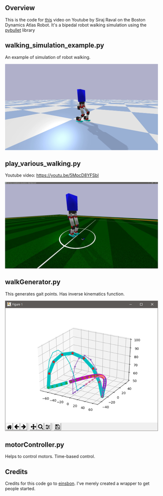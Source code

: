 ## Overview

This is the code for [this](https://youtu.be/lXZ6y3lMymM) video on Youtube by Siraj Raval on the Boston Dynamics Atlas Robot. It's a bipedal robot walking simulation using the [pybullet](https://pypi.org/project/pybullet/) library 

## walking_simulation_example.py

An example of simulation of robot walking.

![screenshot1](./screenshot1.png "screenshot1.png")

## play_various_walking.py

Youtube video: <https://youtu.be/5MpcD8YFSbI>

![screenshot2](./screenshot2.png "screenshot2.png")

## walkGenerator.py

This generates gait points. Has inverse kinematics function.

![graph1](./graph1.png "graph1.png")

## motorController.py

Helps to control motors. Time-based control.

## Credits

Credits for this code go to [einsbon](https://github.com/Einsbon/). I've merely created a wrapper to get people started. 
